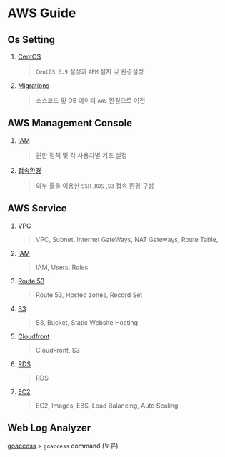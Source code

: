 # AWS Guide


## Os Setting

1. [CentOS](https://github.com/smc0210/aws-guide/blob/master/CentOS-6.9/OS.md)
	> `CentOS 6.9` 설정과 `APM` 설치 및 환경설정
2. [Migrations](https://github.com/smc0210/aws-guide/blob/master/CentOS-6.9/migrations.md)
	> 소스코드 및 DB 데이터 `AWS` 환경으로 이전

## AWS Management Console
1. [IAM](https://github.com/smc0210/aws-guide/blob/master/AMC/iam.md)
	> 권한 정책 및 각 사용자별 기초 설정
2. [접속환경](https://github.com/smc0210/aws-guide/blob/master/AMC/awsConnect.md)
	> 외부 툴을 이용한 `SSH` ,`RDS` ,`S3` 접속 환경 구성


## AWS Service
1. [VPC](https://github.com/smc0210/aws-guide/blob/master/AwsService/vpc.md)
	> VPC, Subnet, Internet GateWays, NAT Gateways, Route Table, 
2. [IAM](https://github.com/smc0210/aws-guide/blob/master/AwsService/iam.md)
	> IAM, Users, Roles
4. [Route 53](https://github.com/smc0210/aws-guide/blob/master/AwsService/route53.md)
	> Route 53, Hosted zones, Record Set
5. [S3](https://github.com/smc0210/aws-guide/blob/master/AwsService/s3.md)
	> S3, Bucket, Static Website Hosting
6. [Cloudfront](https://github.com/smc0210/aws-guide/blob/master/AwsService/cloudFront.md)
	> CloudFront, S3
7. [RDS](https://github.com/smc0210/aws-guide/blob/master/AwsService/rds.md)
	> RDS
8. [EC2](https://github.com/smc0210/aws-guide/blob/master/AwsService/ec2.md)
	> EC2, Images, EBS, Load Balancing, Auto Scaling

## Web Log Analyzer
[goaccess](https://github.com/smc0210/aws-guide/blob/master/Log/goaccess.md)
	> `goaccess` command (보류)
